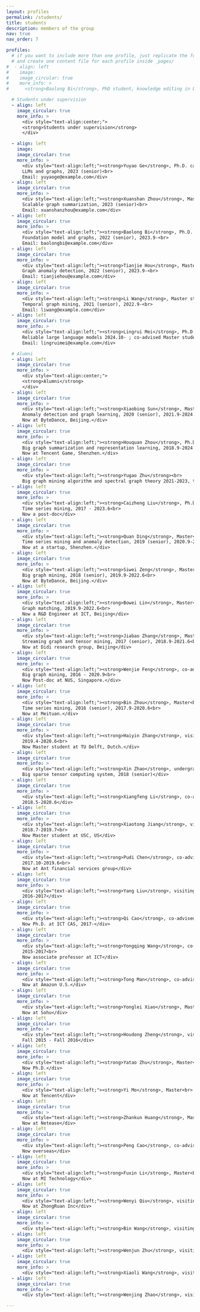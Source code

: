 ```yaml
---
layout: profiles
permalink: /students/
title: students
description: members of the group
nav: true
nav_order: 7

profiles:
  # if you want to include more than one profile, just replicate the following block
  # and create one content file for each profile inside _pages/
#  - align: left
#    image: 
#    image_circular: true
#    more_info: >
#      <strong>Baolong Bi</strong>, PhD student, knowledge editing in LLM. Email: baolong@example.com, <a href="https://baolong.example.com">Homepage</a>

  # Students under supervision
  - align: left
    image_circular: true
    more_info: >
      <div style="text-align:center;">
      <strong>Students under supervision</strong>
      </div>

  - align: left
    image: 
    image_circular: true
    more_info: >
      <div style="text-align:left;"><strong>Yuyao Ge</strong>, Ph.D. candidate<br>
      LLMs and graphs, 2023 (senior)<br>
      Email: yuyaoge@example.com</div>
  - align: left
    image_circular: true
    more_info: >
      <div style="text-align:left;"><strong>Xuanshan Zhou</strong>, Master candidate<br>
      Scalable graph summarization, 2023 (senior)<br>
      Email: xuanshanzhou@example.com</div>
  - align: left
    image_circular: true
    more_info: >
      <div style="text-align:left;"><strong>Baolong Bi</strong>, Ph.D. student<br>
      Foundation model and graphs, 2022 (senior), 2023.9-<br>
      Email: baolongbi@example.com</div>
  - align: left
    image_circular: true
    more_info: >
      <div style="text-align:left;"><strong>Tianjie Hou</strong>, Master student<br>
      Graph anomaly detection, 2022 (senior), 2023.9-<br>
      Email: tianjiehou@example.com</div>
  - align: left
    image_circular: true
    more_info: >
      <div style="text-align:left;"><strong>Li Wang</strong>, Master student<br>
      Temporal graph mining, 2021 (senior), 2022.9-<br>
      Email: liwang@example.com</div>
  - align: left
    image_circular: true
    more_info: >
      <div style="text-align:left;"><strong>Lingrui Mei</strong>, Ph.D. student<br>
      Reliable large language models 2024.10- ; co-advised Master student (2022) 2023.9-2024.10<br>
      Email: lingruimei@example.com</div>

  # Alumni
  - align: left
    image_circular: true
    more_info: >
      <div style="text-align:center;">
      <strong>Alumni</strong>
      </div>
  - align: left
    image_circular: true
    more_info: >
      <div style="text-align:left;"><strong>Xiaobing Sun</strong>, Master<br>
      Anomaly detection and graph learning, 2020 (senior), 2021.9-2024.7<br>
      Now at ByteDance, Beijing.</div>
  - align: left
    image_circular: true
    more_info: >
      <div style="text-align:left;"><strong>Houquan Zhou</strong>, Ph.D.<br>
      Big graph summarization and representation learning, 2018.9-2024.7<br>
      Now at Tencent Game, Shenzhen.</div>
  - align: left
    image_circular: true
    more_info: >
      <div style="text-align:left;"><strong>Yugao Zhu</strong><br>
      Big graph mining algorithm and spectral graph theory 2021-2023, transferred to HKUST since 2024</div>
  - align: left
    image_circular: true
    more_info: >
      <div style="text-align:left;"><strong>Caizheng Liu</strong>, Ph.D.<br>
      Time series mining, 2017 - 2023.6<br>
      Now a post-doc</div>
  - align: left
    image_circular: true
    more_info: >
      <div style="text-align:left;"><strong>Quan Ding</strong>, Master<br>
      Time series mining and anomaly detection, 2019 (senior), 2020.9-2023.6<br>
      Now at a startup, Shenzhen.</div>
  - align: left
    image_circular: true
    more_info: >
      <div style="text-align:left;"><strong>Siwei Zeng</strong>, Master<br>
      Big graph mining, 2018 (senior), 2019.9-2022.6<br>
      Now at ByteDance, Beijing.</div>
  - align: left
    image_circular: true
    more_info: >
      <div style="text-align:left;"><strong>Bowei Lin</strong>, Master<br>
      Graph matching, 2019.9-2022.6<br>
      Now a R&D Engineer at ICT, Beijing</div>
  - align: left
    image_circular: true
    more_info: >
      <div style="text-align:left;"><strong>Jiabao Zhang</strong>, Master<br>
      Streaming graph and tensor mining, 2017 (senior), 2018.9-2021.6<br>
      Now at Didi research group, Beijing</div>
  - align: left
    image_circular: true
    more_info: >
      <div style="text-align:left;"><strong>Wenjie Feng</strong>, co-advised Ph.D. student<br>
      Big graph mining, 2016 - 2020.9<br>
      Now Post-doc at NUS, Singapore.</div>
  - align: left
    image_circular: true
    more_info: >
      <div style="text-align:left;"><strong>Bin Zhou</strong>, Master<br>
      Time series mining, 2016 (senior), 2017.9-2020.6<br>
      Now at Meituan.</div>
  - align: left
    image_circular: true
    more_info: >
      <div style="text-align:left;"><strong>Haiyin Zhang</strong>, visiting undergraduate<br>
      2019.4-2020.6<br>
      Now Master student at TU Delft, Dutch.</div>
  - align: left
    image_circular: true
    more_info: >
      <div style="text-align:left;"><strong>Xin Zhao</strong>, undergraduate<br>
      Big sparse tensor computing system, 2018 (senior)</div>
  - align: left
    image_circular: true
    more_info: >
      <div style="text-align:left;"><strong>Xiangfeng Li</strong>, co-advised graduate student, visiting<br>
      2018.5-2020.6</div>
  - align: left
    image_circular: true
    more_info: >
      <div style="text-align:left;"><strong>Xiaotong Jiang</strong>, visiting undergraduate<br>
      2018.7-2019.7<br>
      Now Master student at USC, US</div>
  - align: left
    image_circular: true
    more_info: >
      <div style="text-align:left;"><strong>Pudi Chen</strong>, co-advised graduate student, visiting<br>
      2017.10-2019.6<br>
      Now at Ant financial services group</div>
  - align: left
    image_circular: true
    more_info: >
      <div style="text-align:left;"><strong>Yang Liu</strong>, visiting Master<br>
      2016-2017</div>
  - align: left
    image_circular: true
    more_info: >
      <div style="text-align:left;"><strong>Qi Cao</strong>, co-advised Master<br>
      Now Ph.D. at ICT CAS, 2017-</div>
  - align: left
    image_circular: true
    more_info: >
      <div style="text-align:left;"><strong>Yongqing Wang</strong>, co-advised Ph.D.<br>
      2015-2017<br>
      Now associate professor at ICT</div>
  - align: left
    image_circular: true
    more_info: >
      <div style="text-align:left;"><strong>Tong Man</strong>, co-advised Ph.D.<br>
      Now at Amazon U.S.</div>
  - align: left
    image_circular: true
    more_info: >
      <div style="text-align:left;"><strong>Yonglei Xiao</strong>, Master<br>
      Now at Sohu</div>
  - align: left
    image_circular: true
    more_info: >
      <div style="text-align:left;"><strong>Houdong Zheng</strong>, visiting Master<br>
      Fall 2015 - Fall 2016</div>
  - align: left
    image_circular: true
    more_info: >
      <div style="text-align:left;"><strong>Yatao Zhu</strong>, Master<br>
      Now Ph.D.</div>
  - align: left
    image_circular: true
    more_info: >
      <div style="text-align:left;"><strong>Yi Mo</strong>, Master<br>
      Now at Tencent</div>
  - align: left
    image_circular: true
    more_info: >
      <div style="text-align:left;"><strong>Zhankun Huang</strong>, Master<br>
      Now at Netease</div>
  - align: left
    image_circular: true
    more_info: >
      <div style="text-align:left;"><strong>Peng Cao</strong>, co-advised Ph.D.<br>
      Now overseas</div>
  - align: left
    image_circular: true
    more_info: >
      <div style="text-align:left;"><strong>Fuxin Li</strong>, Master<br>
      Now at MI Technology</div>
  - align: left
    image_circular: true
    more_info: >
      <div style="text-align:left;"><strong>Wenyi Qiu</strong>, visiting undergraduate from CUG<br>
      Now at ZhongRuan Inc</div>
  - align: left
    image_circular: true
    more_info: >
      <div style="text-align:left;"><strong>Bin Wang</strong>, visiting Master from WHUT</div>
  - align: left
    image_circular: true
    more_info: >
      <div style="text-align:left;"><strong>Wenjun Zhu</strong>, visiting Master from WHUT</div>
  - align: left
    image_circular: true
    more_info: >
      <div style="text-align:left;"><strong>Xiaoli Wang</strong>, visiting Master from Xidian Univ.</div>
  - align: left
    image_circular: true
    more_info: >
      <div style="text-align:left;"><strong>Wenjing Zhao</strong>, visiting Master from Xidian Univ.</div>

---
```



